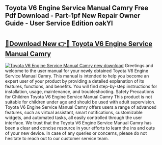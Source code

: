## Toyota V6 Engine Service Manual Camry Free Pdf Download - Part-1pf New Repair Owner Guide - User Service Edition oakYI

# <h2><a href="http://bc78805.oget.top/?id=Toyota+V6+Engine+Service+Manual+Camry">🔗Download New 👉🔴 Toyota V6 Engine Service Manual Camry</a></h2>

[![Toyota V6 Engine Service Manual Camry new download](https://i.imgur.com/5g1atiW.png)](http://bc78805.oget.top/?id=Toyota+V6+Engine+Service+Manual+Camry)
Greetings and welcome to the user manual for your newly obtained Toyota V6 Engine Service Manual Camry. This manual is intended to help you become an expert user of your product by providing a detailed explanation of its features, functions, and benefits. You will find step-by-step instructions for installation, usage, maintenance, and troubleshooting. Safety Precautions for Children Toyota V6 Engine Service Manual Camry This product is not suitable for children under age and should be used with adult supervision. Toyota V6 Engine Service Manual Camry offers users a range of advanced features, such as virtual assistant, smart notifications, customizable widgets, and automated tasks, all easily controlled through the user interface. We trust that the Toyota V6 Engine Service Manual Camry has been a clear and concise resource in your efforts to learn the ins and outs of your new device. In case of any queries or concerns, please do not hesitate to reach out to our customer service team.
